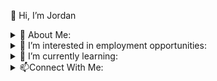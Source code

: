 👋 Hi, I’m Jordan

<details>
<summary>
📄 About Me:</summary>
I spent many years with a successful career in retail management.  During the pandemic the line of work changed drastically and I decided it was time for me to make a career change.  Computers have always been a big interest and hobby for me.  I have always been interested in how things work.  When MySpace was the big social media thing I found myself digging in to figure out how to have the coolest looking profile possible (I was really cool). After graduating from college the first time I spent many years managing hardware & software repair businesses. I think with my work experience and knowledge I have a unique perspective that will enable me to be successful in my transition to a new career.

 <br/><br/>

 I have a Business diploma and I am currently a Computer Programming and Analysis (co-op) student who expects to graduate with honors in 2023.

 <br/>


</details>

<details>
<summary>
👀 I’m interested in employment opportunities:</summary>
I am located in the Niagara Region.  I am interested in opportunities within the Niagara Region or that offer WFH.
<br/>
</details>

<details>
<summary>🌱 I’m currently learning:</summary>
 I am curently working with C#.  Focusing my learning on both front end and back end.  Learning things such as MVC, ASP.NET, ADO and RAD.
</details>
<details>
<summary>📫Connect With Me:</summary>
<br/>
<a href="https://www.linkedin.com/in/jordan-hunt-24094524/">
<img align="left" alt="Jordan's LinkedIn" width="22px" src="https://cdn3.iconfinder.com/data/icons/inficons/512/linkedin.png" />
</a>
<a href="https://twitter.com/probablyjordan4">
<img align="left" alt="Jordan's Twitter" width="22px" src="https://cdn2.iconfinder.com/data/icons/metro-uinvert-dock/256/Twitter_NEW.png" />
</a>
<a href="https://jordanhunt.tech">
<img align="left" alt="Jordan's Twitter" width="22px" src="https://cdn1.iconfinder.com/data/icons/business-startup-14/60/Development-256.png" />
</a>
<br/>
</details>

<!---
johunt89/johunt89 is a ✨ special ✨ repository because its `README.md` (this file) appears on your GitHub profile.
You can click the Preview link to take a look at your changes.
--->
